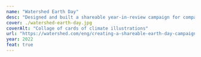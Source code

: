 ```yaml
---
name: "Watershed Earth Day"
desc: "Designed and built a shareable year-in-review campaign for companies’ carbon footprints."
cover: ./watershed-earth-day.jpg
coverAlt: "Collage of cards of climate illustrations"
url: "https://watershed.com/eng/creating-a-shareable-earth-day-campaign-in-1-week"
year: 2022
feat: true
---
```


